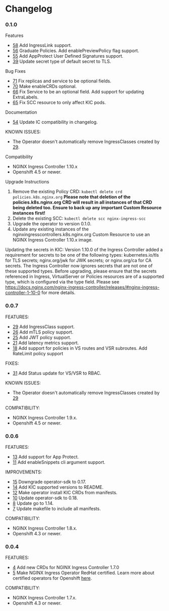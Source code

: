 # Changelog

### 0.1.0

Features

* [58](https://github.com/nginxinc/nginx-ingress-operator/pull/58) Add IngressLink support.
* [56](https://github.com/nginxinc/nginx-ingress-operator/pull/56) Graduate Policies. Add enablePreviewPolicy flag support.
* [55](https://github.com/nginxinc/nginx-ingress-operator/pull/55) Add AppProtect User Defined Signatures support.
* [39](https://github.com/nginxinc/nginx-ingress-operator/pull/39) Update secret type of default secret to TLS.

Bug Fixes

* [71](https://github.com/nginxinc/nginx-ingress-operator/pull/71) Fix replicas and service to be optional fields.
* [70](https://github.com/nginxinc/nginx-ingress-operator/pull/70) Make enableCRDs optional.
* [66](https://github.com/nginxinc/nginx-ingress-operator/pull/66) Fix Service to be an optional field. Add support for updating ExtraLabels.
* [65](https://github.com/nginxinc/nginx-ingress-operator/pull/65) Fix SCC resource to only affect KIC pods.

Documentation

* [54](https://github.com/nginxinc/nginx-ingress-operator/pull/54) Update IC compatibility in changelog.

KNOWN ISSUES:
* The Operator doesn't automatically remove IngressClasses created by [29](https://github.com/nginxinc/nginx-ingress-operator/pull/29).

Compatibility

- NGINX Ingress Controller 1.10.x
- Openshift 4.5 or newer.

Upgrade Instructions

1. Remove the existing Policy CRD: `kubectl delete crd policies.k8s.nginx.org`
  **Please note that deletion of the policies.k8s.nginx.org CRD will result in all instances of that CRD being deleted too. Ensure to back up any important Custom Resource instances first!**
2. Delete the existing SCC: `kubectl delete scc nginx-ingress-scc`
3. Upgrade the operator to version 0.1.0.
4. Update any existing instances of the nginxingresscontrollers.k8s.nginx.org Custom Resource to use an NGINX Ingress Controller 1.10.x image.

Updating the secrets in KIC:
Version 1.10.0 of the Ingress Controller added a requirement for secrets to be one of the following types: kubernetes.io/tls for TLS secrets; nginx.org/jwk for JWK secrets; or nginx.org/ca for CA secrets. The Ingress Controller now ignores secrets that are not one of these supported types. Before upgrading, please ensure that the secrets referenced in Ingress, VirtualServer or Policies resources are of a supported type, which is configured via the type field. Please see https://docs.nginx.com/nginx-ingress-controller/releases/#nginx-ingress-controller-1-10-0 for more details.

### 0.0.7

FEATURES:

* [29](https://github.com/nginxinc/nginx-ingress-operator/pull/29) Add IngressClass support.
* [26](https://github.com/nginxinc/nginx-ingress-operator/pull/26) Add mTLS policy support.
* [25](https://github.com/nginxinc/nginx-ingress-operator/pull/25) Add JWT policy support.
* [21](https://github.com/nginxinc/nginx-ingress-operator/pull/21) Add latency metrics support.
* [18](https://github.com/nginxinc/nginx-ingress-operator/pull/18) Add support for policies in VS routes and VSR subroutes. Add RateLimit policy support

FIXES:

* [31](https://github.com/nginxinc/nginx-ingress-operator/pull/31) Add Status update for VS/VSR to RBAC.

KNOWN ISSUES:
* The Operator doesn't automatically remove IngressClasses created by [29](https://github.com/nginxinc/nginx-ingress-operator/pull/29)

COMPATIBILITY:

* NGINX Ingress Controller 1.9.x.
* Openshift 4.5 or newer.

### 0.0.6

FEATURES:

* [13](https://github.com/nginxinc/nginx-ingress-operator/pull/13) Add support for App Protect.
* [11](https://github.com/nginxinc/nginx-ingress-operator/pull/11) Add enableSnippets cli argument support.

IMPROVEMENTS:
* [15](https://github.com/nginxinc/nginx-ingress-operator/pull/15) Downgrade operator-sdk to 0.17.
* [14](https://github.com/nginxinc/nginx-ingress-operator/pull/14) Add KIC supported versions to README.
* [12](https://github.com/nginxinc/nginx-ingress-operator/pull/12) Make operator install KIC CRDs from manifests.
* [10](https://github.com/nginxinc/nginx-ingress-operator/pull/10) Update operator-sdk to 0.18.
* [8](https://github.com/nginxinc/nginx-ingress-operator/pull/8) Update go to 1.14.
* [7](https://github.com/nginxinc/nginx-ingress-operator/pull/7) Update makefile to include all manifests.

COMPATIBILITY:

* NGINX Ingress Controller 1.8.x.
* Openshift 4.3 or newer.

### 0.0.4

FEATURES:

* [4](https://github.com/nginxinc/nginx-ingress-operator/pull/4) Add new CRDs for NGINX Ingress Controller 1.7.0
* [5](https://github.com/nginxinc/nginx-ingress-operator/pull/5) Make NGINX Ingress Operator RedHat certified. Learn more about certified operators for Openshift [here](https://connect.redhat.com/en/partner-with-us/red-hat-openshift-operator-certification).

COMPATIBILITY:

* NGINX Ingress Controller 1.7.x.
* Openshift 4.3 or newer.
